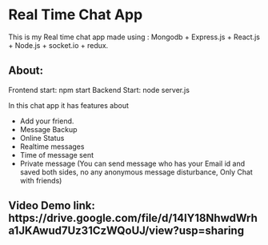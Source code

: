 <h1> Real Time Chat App </h1>

This is my Real time chat app made using : 
Mongodb + Express.js + React.js + Node.js + socket.io + redux.


<h2> About: </h2> 

Frontend start: npm start
Backend Start: node server.js

In this chat app it has features about 
<ul>

  <li>Add your friend.</li>
  <li>Message Backup</li>
  <li>Online Status</li>
  <li>Realtime messages</li>
  <li>Time of message sent</li>
  <li>Private message (You can send message who has your Email id and saved both sides, no any anonymous message disturbance, Only Chat with friends)</li>
</ul>

<h2>
  Video Demo link: https://drive.google.com/file/d/14IY18NhwdWrha1JKAwud7Uz31CzWQoUJ/view?usp=sharing
</h2>


